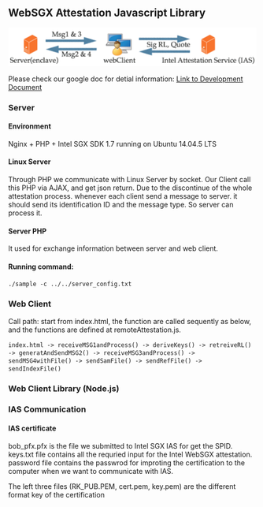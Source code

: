 ## WebSGX Attestation Javascript Library

![Overview](/Overview.png "Overview of WebSGX Attestation")

Please check our google doc for detial information: [Link to Development Document](https://docs.google.com/document/d/1ODTzUhnvWBszTK9oGUVX6fY3PCQHI7qbXqOfrc2Q5ek/edit?usp=sharing)

### Server

#### Environment
Nginx + PHP + Intel SGX SDK 1.7 running on Ubuntu 14.04.5 LTS

#### Linux Server
Through PHP we communicate with Linux Server by socket. Our Client call this PHP via AJAX, and get json return. Due to the discontinue of the whole attestation process. whenever each client send a message to server. it should send its identification ID and the message type. So server can process it. 

#### Server PHP
It used for exchange information between server and web client.
#### Running command:

```
./sample -c ../../server_config.txt
```

### Web Client
Call path: start from index.html, the function are called sequently as below, and the functions are defined at remoteAttestation.js.
```
index.html -> receiveMSG1andProcess() -> deriveKeys() -> retreiveRL() -> generatAndSendMSG2() -> receiveMSG3andProcess() -> sendMSG4withFile() -> sendSamFile() -> sendRefFile() -> sendIndexFile()
```

### Web Client Library (Node.js)


### IAS Communication

#### IAS certificate

bob_pfx.pfx is the file we submitted to Intel SGX IAS for get the SPID.
keys.txt file contains all the requried input for the Intel WebSGX attestation.
password file contains the passwrod for improting the certification to the computer when we want to communicate with IAS.

The left three files (RK_PUB.PEM, cert.pem, key.pem) are the different format key of the certification


